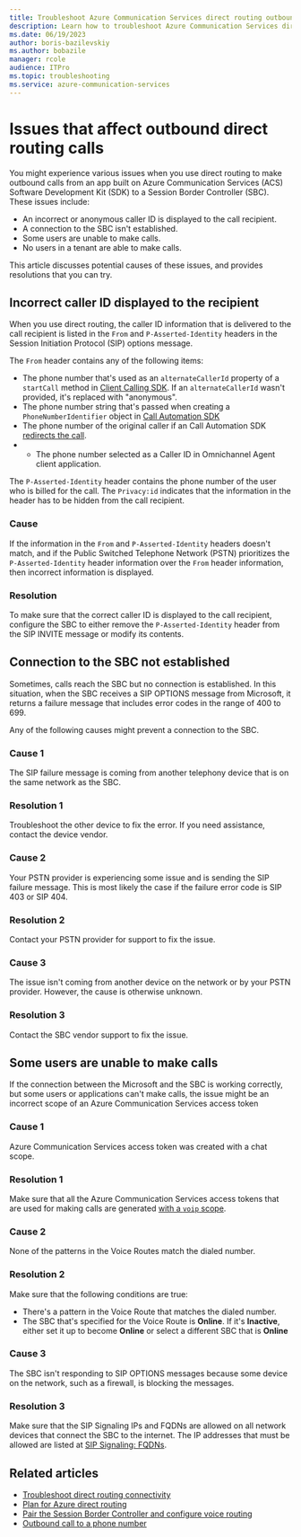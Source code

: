 ```yaml
---
title: Troubleshoot Azure Communication Services direct routing outbound calls issues
description: Learn how to troubleshoot Azure Communication Services direct routing potential issues that affect outbound calls.
ms.date: 06/19/2023
author: boris-bazilevskiy
ms.author: bobazile
manager: rcole
audience: ITPro
ms.topic: troubleshooting
ms.service: azure-communication-services
---
```


# Issues that affect outbound direct routing calls

You might experience various issues when you use direct routing to make outbound calls from an app built on Azure Communication Services (ACS) Software Development Kit (SDK) to a Session Border Controller (SBC). These issues include:

- An incorrect or anonymous caller ID is displayed to the call recipient.
- A connection to the SBC isn't established.
- Some users are unable to make calls.
- No users in a tenant are able to make calls.

This article discusses potential causes of these issues, and provides resolutions that you can try.

## Incorrect caller ID displayed to the recipient

When you use direct routing, the caller ID information that is delivered to the call recipient is listed in the `From` and `P-Asserted-Identity` headers in the Session Initiation Protocol (SIP) options message.

The `From` header contains any of the following items:

- The phone number that's used as an `alternateCallerId` property of a `startCall` method in [Client Calling SDK](../../../quickstarts/telephony/pstn-call.md).
  If an `alternateCallerId` wasn't provided, it's replaced with "anonymous".
- The phone number string that's passed when creating a `PhoneNumberIdentifier` object in [Call Automation SDK](../../../how-tos/call-automation/actions-for-call-control.md#make-an-outbound-call)
- The phone number of the original caller if an Call Automation SDK [redirects the call](../../../how-tos/call-automation/actions-for-call-control.md#redirect-a-call).
- - The phone number selected as a Caller ID in Omnichannel Agent client application.

The `P-Asserted-Identity` header contains the phone number of the user who is billed for the call. The `Privacy:id` indicates that the information in the header has to be hidden from the call recipient.

### Cause

If the information in the `From` and `P-Asserted-Identity` headers doesn't match, and if the Public Switched Telephone Network (PSTN) prioritizes the `P-Asserted-Identity` header information over the `From` header information, then incorrect information is displayed.

### Resolution

To make sure that the correct caller ID is displayed to the call recipient, configure the SBC to either remove the `P-Asserted-Identity` header from the SIP INVITE message or modify its contents.

## Connection to the SBC not established

Sometimes, calls reach the SBC but no connection is established. In this situation, when the SBC receives a SIP OPTIONS message from Microsoft, it returns a failure message that includes error codes in the range of 400 to 699.

Any of the following causes might prevent a connection to the SBC.

### Cause 1

The SIP failure message is coming from another telephony device that is on the same network as the SBC.

### Resolution 1

Troubleshoot the other device to fix the error. If you need assistance, contact the device vendor.

### Cause 2

Your PSTN provider is experiencing some issue and is sending the SIP failure message. This is most likely the case if the failure error code is SIP 403 or SIP 404.

### Resolution 2

Contact your PSTN provider for support to fix the issue.

### Cause 3

The issue isn't coming from another device on the network or by your PSTN provider. However, the cause is otherwise unknown.

### Resolution 3

Contact the SBC vendor support to fix the issue.

## Some users are unable to make calls

If the connection between the Microsoft and the SBC is working correctly, but some users or applications can't make calls, the issue might be an incorrect scope of an Azure Communication Services access token

### Cause 1

Azure Communication Services access token was created with a chat scope.

### Resolution 1

Make sure that all the Azure Communication Services access tokens that are used for making calls are generated [with a `voip` scope](../../identity-model.md#access-tokens).

### Cause 2

None of the patterns in the Voice Routes match the dialed number.

### Resolution 2

Make sure that the following conditions are true:

- There's a pattern in the Voice Route that matches the dialed number.
- The SBC that's specified for the Voice Route is **Online**. If it's **Inactive**, either set it up to become **Online** or select a different SBC that is **Online**

### Cause 3

The SBC isn't responding to SIP OPTIONS messages because some device on the network, such as a firewall, is blocking the messages.

### Resolution 3

Make sure that the SIP Signaling IPs and FQDNs are allowed on all network devices that connect the SBC to the internet. The IP addresses that must be allowed are listed at [SIP Signaling: FQDNs](../direct-routing-infrastructure.md#sip-signaling-fqdns).

## Related articles

- [Troubleshoot direct routing connectivity](./troubleshoot-tls-certificate-sip-optioins.md)
- [Plan for Azure direct routing](../direct-routing-infrastructure.md)
- [Pair the Session Border Controller and configure voice routing](../direct-routing-provisioning.md)
- [Outbound call to a phone number](../../../quickstarts/telephony/pstn-call.md)